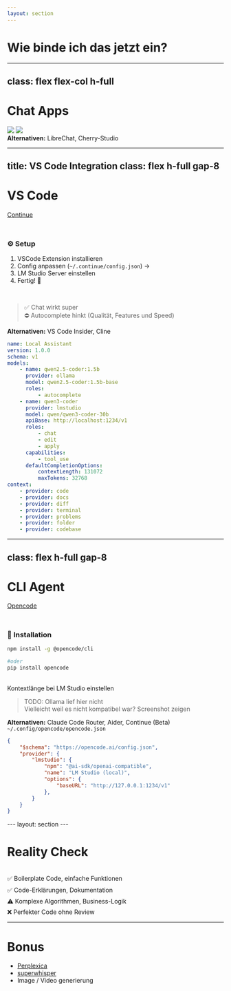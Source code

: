 ```yaml
---
layout: section
---
```


# Wie binde ich das jetzt ein?

---
class: flex flex-col h-full
---

# Chat Apps

<div class="flex w-full flex-grow items-center justify-center gap-10">

<img v-click src="/img/logos/ollama.png" class="inline-block size-[10em] mb-2 color-white rounded-[20%] bg-white p-2" />

<img v-click src="/img/logos/lmstudio.png" class="inline-block size-[10em] mb-2 color-white rounded-[20%] bg-white p-2" />

</div>

<div v-click class="mt-6 p-2 bg-purple-400 rounded-lg">
<strong>Alternativen:</strong> LibreChat, Cherry-Studio
</div>

---
title: VS Code Integration
class: flex h-full gap-8
---

<div class="flex-grow">

# VS Code
[Continue](https://www.continue.dev/)

<br>

### ⚙️ **Setup**
1. VSCode Extension installieren
2. Config anpassen (`~/.continue/config.json`) →
3. LM Studio Server einstellen
4. Fertig! 🎉

<br>

> ✅ Chat wirkt super<br>
> ⛔ Autocomplete hinkt (Qualität, Features und Speed)

<div class="mt-6 p-2 bg-purple-400 rounded-lg">
<strong>Alternativen:</strong> VS Code Insider, Cline
</div>

</div>

<div class="-mt-11">

```yaml
name: Local Assistant
version: 1.0.0
schema: v1
models:
    - name: qwen2.5-coder:1.5b
      provider: ollama
      model: qwen2.5-coder:1.5b-base
      roles:
          - autocomplete
    - name: qwen3-coder
      provider: lmstudio
      model: qwen/qwen3-coder-30b
      apiBase: http://localhost:1234/v1
      roles:
          - chat
          - edit
          - apply
      capabilities:
          - tool_use
      defaultCompletionOptions:
          contextLength: 131072
          maxTokens: 32768
context:
    - provider: code
    - provider: docs
    - provider: diff
    - provider: terminal
    - provider: problems
    - provider: folder
    - provider: codebase

```

</div>


---
class: flex h-full gap-8
---

<div class="flex-grow">

# CLI Agent

[Opencode](https://opencode.ai/docs/)

<br>

### 🚀 **Installation**

```bash
npm install -g @opencode/cli
```

```bash
#oder
pip install opencode
```

<br>

Kontextlänge bei LM Studio einstellen

> TODO: Ollama lief hier nicht <br>
> Vielleicht weil es nicht kompatibel war? Screenshot zeigen

<div class="mt-6 p-2 bg-purple-400 rounded-lg">
<strong>Alternativen:</strong> Claude Code Router, Aider, Continue (Beta)
</div>

</div>
<div>

`~/.config/opencode/opencode.json`

```json
{
    "$schema": "https://opencode.ai/config.json",
    "provider": {
        "lmstudio": {
            "npm": "@ai-sdk/openai-compatible",
            "name": "LM Studio (local)",
            "options": {
                "baseURL": "http://127.0.0.1:1234/v1"
            },
        }
    }
}
```

</div>
---
layout: section
---

# Reality Check

<br>

<v-clicks>

<p>✅ Boilerplate Code, einfache Funktionen</p>
<p>✅ Code-Erklärungen, Dokumentation</p>
<p>⚠️ Komplexe Algorithmen, Business-Logik</p>
<p>❌ Perfekter Code ohne Review</p>

</v-clicks>

<style scoped>
.slidev-layout h1 + p  {
    opacity: 1
}

p {
    margin: 0;
    margin-bottom: 0.6em;
}
</style>

---

# Bonus

- [Perplexica](https://github.com/ItzCrazyKns/Perplexica)
- [superwhisper](https://superwhisper.com/)
- Image / Video generierung